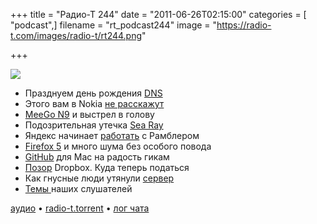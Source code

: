 +++
title = "Радио-Т 244"
date = "2011-06-26T02:15:00"
categories = [ "podcast",]
filename = "rt_podcast244"
image = "https://radio-t.com/images/radio-t/rt244.png"

+++

![](https://radio-t.com/images/radio-t/rt244.png)

- Празднуем день рождения [DNS](http://habrahabr.ru/company/skydns/blog/122585/)
- Этого вам в Nokia [не расскажут](http://www.mobile-review.com/articles/2011/nokia-n9-meego.shtml)
- [MeeGo N9](http://arstechnica.com/gadgets/news/2011/06/nokias-new-meego-based-n9-is-set-up-for-failure.ars) и выстрел в голову
- Подозрительная утечка [Sea Ray](http://www.engadget.com/2011/06/23/nokias-first-windows-phone-images-and-video/)
- Яндекс начинает [работать](http://company.yandex.ru/news/press_releases/2011/0623/index.xml) с Рамблером
- [Firefox 5](http://www.engadget.com/2011/06/21/firefox-5-is-officially-released-how-are-you-liking-it/) и много шума без особого повода
- [GitHub](https://github.com/blog/878-announcing-github-for-mac) для Mac на радость гикам
- [Позор](http://blog.dropbox.com/?p=821) Dropbox. Куда теперь податься
- Как гнусные люди утянули [сервер](http://blog.instapaper.com/post/6830514157)
- [Темы ](http://new.radio-t.com/2011/06/242_22.html)наших слушателей

[аудио](https://archive.rucast.net/radio-t/media/rt_podcast244.mp3) • [radio-t.torrent](http://www.radio-t.com/torrents/rt_podcast244.mp3.torrent) • [лог чата](http://chat.radio-t.com/logs/radio-t-244.html)<audio src="https://archive.rucast.net/radio-t/media/rt_podcast244.mp3" preload="none"></audio>

